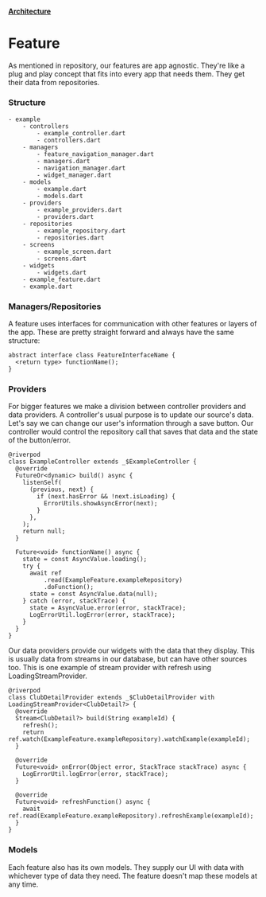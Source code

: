 #### [Architecture](/architecture.md)

# Feature

As mentioned in repository, our features are app agnostic. They're like a plug and play concept that fits into every app that needs them. They get their data from repositories.

### Structure

```
- example
    - controllers
        - example_controller.dart
        - controllers.dart
    - managers
        - feature_navigation_manager.dart
        - managers.dart
        - navigation_manager.dart
        - widget_manager.dart
    - models
        - example.dart
        - models.dart
    - providers
        - example_providers.dart
        - providers.dart
    - repositories
        - example_repository.dart
        - repositories.dart
    - screens
        - example_screen.dart
        - screens.dart
    - widgets
        - widgets.dart
    - example_feature.dart
    - example.dart
```

### Managers/Repositories

A feature uses interfaces for communication with other features or layers of the app. These are pretty straight forward and always have the same structure:

```
abstract interface class FeatureInterfaceName {
  <return type> functionName();
}
```

### Providers

For bigger features we make a division between controller providers and data providers. A controller's usual purpose is to update our source's data. Let's say we can change our user's information through a save button. Our controller would control the repository call that saves that data and the state of the button/error.

```
@riverpod
class ExampleController extends _$ExampleController {
  @override
  FutureOr<dynamic> build() async {
    listenSelf(
      (previous, next) {
        if (next.hasError && !next.isLoading) {
          ErrorUtils.showAsyncError(next);
        }
      },
    );
    return null;
  }

  Future<void> functionName() async {
    state = const AsyncValue.loading();
    try {
      await ref
          .read(ExampleFeature.exampleRepository)
          .doFunction();
      state = const AsyncValue.data(null);
    } catch (error, stackTrace) {
      state = AsyncValue.error(error, stackTrace);
      LogErrorUtil.logError(error, stackTrace);
    }
  }
}
```

Our data providers provide our widgets with the data that they display. This is usually data from streams in our database, but can have other sources too. This is one example of stream provider with refresh using LoadingStreamProvider.

```
@riverpod
class ClubDetailProvider extends _$ClubDetailProvider with LoadingStreamProvider<ClubDetail?> {
  @override
  Stream<ClubDetail?> build(String exampleId) {
    refresh();
    return ref.watch(ExampleFeature.exampleRepository).watchExample(exampleId);
  }

  @override
  Future<void> onError(Object error, StackTrace stackTrace) async {
    LogErrorUtil.logError(error, stackTrace);
  }

  @override
  Future<void> refreshFunction() async {
    await ref.read(ExampleFeature.exampleRepository).refreshExample(exampleId);
  }
}
```

### Models

Each feature also has its own models. They supply our UI with data with whichever type of data they need. The feature doesn't map these models at any time. 
